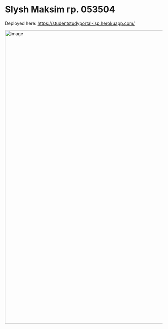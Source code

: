 # Slysh Maksim гр. 053504

Deployed here: https://studentstudyportal-isp.herokuapp.com/

<img width="937" alt="image" src="https://user-images.githubusercontent.com/79657936/172360772-15b98d17-7a4c-4086-aa94-af5248a48a38.png">
